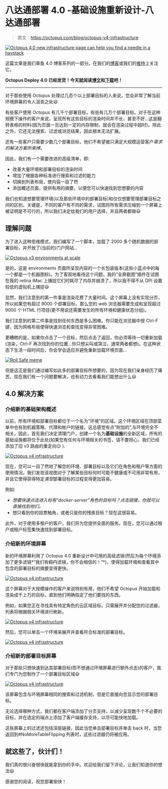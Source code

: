 # 八达通部署 4.0 -基础设施重新设计-八达通部署

> 原文：<https://octopus.com/blog/octopus-v4-infrastructure>

[![Octopus 4.0 new infrastructure page can help you find a needle in a haystack](img/36552e7f00bd6f2a346b40ef65d839c7.png)](#)

这篇文章是我们章鱼 4.0 博客系列的一部分。在我们的[博客](https://octopus.com/blog)或我们的[推特](https://twitter.com/octopusdeploy)上关注它。

**Octopus Deploy 4.0 已经发货！今天就阅读[博文](/blog/octopus-release-4-0)和[下载](https://octopus.com/downloads)吧！**

* * *

对于那些使用 Octopus 处理过几百个以上部署目标的人来说，您会非常了解当前环境屏幕的令人沮丧之处😃

有些客户使用 Octopus 有几千个部署目标，有些有几万个部署目标。对于在这种规模下操作的客户来说，呈现所有这些目标的渲染时间并不长，甚至不好...这是翻转表格的材料(因为页面一旦达到一定的内存限制，就会在渲染过程中超时)。除此之外，它还无法搜索、过滤或浏览结果，因此根本无法扩展。

还有一些客户只需要少数几个部署目标，他们不希望被只满足大规模运营客户*需求的解决方案所束缚。*

因此，我们有一个需要改进的高级清单，即:

*   改善大量环境和部署目标的渲染时间
*   增加了根据各种标准进行搜索和过滤的能力
*   切换到列表布局，使内容一目了然
*   添加概述页面，提供有用的摘要，以便您可以快速找到您想要的内容

我们也知道想要管理环境(以及那些环境中的部署目标)和仅仅想要管理部署目标之间的区别。关键是，不同的客户有不同的需求，试图将所有需求压缩到一个屏幕上被证明是不可行的，所以我们决定给我们的用户选择，并且两者都做😃

## 理解问题

为了进入这种思维模式，我们编写了一个脚本，加载了 2000 多个随机数据的部署目标，并开放了(当前的)门户网站...

[![Octopus v3 environments at scale](img/09115843c51d699787b9ed5d4930186f.png)](#)

是的，这是 environments 页面所呈现内容的一个长包装版本(这些小蓝点中的每一个都是一个机器图标)。为了客观地看待这个问题，我的“全屏截图”插件在试图在我的 retina iMac 上捕捉它们时耗尽了内存并崩溃了，所以我不得不从 DPI 设置较低的虚拟机上捕捉😃

显然，我们注意到的第一件事是渲染花费了大量时间。这个屏幕上没有实现分页，所以如果您有超过 9000 个部署目标，那么您的 web 浏览器需要生成和呈现超过 9000 个 HTML 行项目(更不用说还需要发生的所有环境和健康状态分组)。

我们注意到的第二件事是找到任何东西是多么困难。你只能在浏览器中按 Ctrl-F 键，因为网格布局使得快速浏览和查找变得非常困难。

更糟糕的是，如果你点击了一个目标，然后点击了返回，你必须等待一切重新加载(渲染，Ctrl-F 再次找到你的位置...你只想尖叫或哭泣，通常两者都想)。在这种状态下生活一段时间后，你会学会适应并避免重新加载环境页面...

[![Roll Safe meme](img/86fb8396045faeb3878eb3bad9ec8ded.png)](#)

但是这正是我们通过编写如此多的部署目标所想要的，因为现在我们亲身经历了痛苦。现在我们有一个问题要解决，也有动力去看看我们能想出什么😃

## 4.0 解决方案

### 介绍新的基础架构概述

以前，所有环境和部署目标都位于一个名为“环境”的区域。这个环境区域在顶部菜单中也有到机器策略、代理和帐户的链接，这总感觉有点“附加的”,与环境完全不相关。因此，首先我们决定清理门户，创建一个名为**基础设施**的全新区域，所有的基础设施都将位于此处(如果您有任何与环境相关的书签，请不要担心，我们已经添加了旧 v3 路由的重定向😉 ).

[![Octopus v4 infrastructure](img/a09ca9e5caf2bc1c27e3fef9bdaa2c7b.png)](#)

现在，您可以一目了然地了解您的环境、部署目标以及它们在角色和租户等方面的使用情况。我们发现该视图对于了解某些目标何时可能不健康或不可用非常有用，并且它使得获得特定*类型*部署目标的过程变得更加容易。

例如:

*   *想要快速点击进入标有“docker-server”角色的目标吗？点击链接，你就可以直接找到他们。*
*   想只看到你的投票触角，或者只是你的残疾目标？现在这很容易。

此外，对于使用多租户的客户，我们将为您提供全面的服务。现在，您可以通过租户或租户标签集快速找到部署目标。

### 介绍新的环境屏幕

新的环境屏幕利用了 Octopus 4.0 重新设计中可用的高级滤镜(然后为每个环境添加了更多滤镜*“我们有~~假门~~滤镜，你不会相信的！”*)，使得加载环境和查看其中包含的部署目标的摘要变得更快。

[![Octopus v4 infrastructure](img/2575ca0ccfcbebc78ce2f88dd13eeaef.png)](#)

这个屏幕对于大规模操作的客户来说特别有用，他们不希望 Octopus 开始加载和渲染成千上万的目标，直到他们明确指定了他们要找的东西。

例如，如果您正在寻找具有特定角色的云区域目标，只需展开并分配您的过滤器，列表将根据相关环境进行刷新。

[![Octopus v4 infrastructure](img/398eec400e997da9f4263688886eb102.png)](#)

然后，您可以单击一个环境来展开并查看符合标准的部署目标。

[![Octopus v4 infrastructure](img/0ee22274a686aa99040a251575266143.png)](#)

### 介绍新的部署目标屏幕

对于那些只想快速到达其部署目标(而不想通过环境屏幕进行额外点击)的客户，我们专门为您制作了一个部署目标区域😃

[![Octopus v4 infrastructure](img/5809d36884b0d01b6241684136fe4d72.png)](#)

该屏幕包含与环境屏幕相同的搜索和过滤机制，但是它直接向您显示您的部署目标。

无论选择哪种方式，我们都在客户端添加了分页支持，以减少呈现数千个不必要的目标，并在选定的端点上添加了客户端缓存支持，以尽可能快地加载。

这些屏幕上的过滤还包括深层链接，因此当您单击部署目标并单击 back 时，当您返回到#NoMoreTableFlipping 列表时，这些过滤器仍将被应用。

## 就这些了，伙计们！

我们真的很兴奋很快就能拿到你的手中。欢迎给我们留下评论，让我们知道你的想法😃

感谢您的阅读，祝您部署愉快！